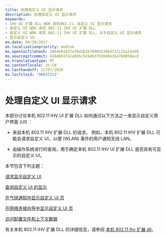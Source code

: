 ```yaml
---
title: 处理自定义 UI 显示请求
description: 处理自定义 UI 显示请求
keywords:
- IHV UI 扩展 DLL WDK 本机802.11，自定义 UI 显示请求
- 自定义 UI WDK 本机 802.11 IHV UI 扩展 DLL
- 自定义 UI WDK 本机 802.11 IHV UI 扩展 DLL，关于自定义 UI 显示请求
- 显示自定义 UI
ms.date: 04/20/2017
ms.localizationpriority: medium
ms.openlocfilehash: 1064e81437e39d1b1b70904339bdf21115a14a99
ms.sourcegitcommit: 418e6617e2a695c9cb4b37b5b60e264760858acd
ms.translationtype: MT
ms.contentlocale: zh-CN
ms.lasthandoff: 12/07/2020
ms.locfileid: "96837211"
---
```

# <a name="handling-requests-for-the-display-of-a-custom-ui"></a>处理自定义 UI 显示请求




 

本部分讨论本机 802.11 IHV UI 扩展 DLL 如何通过以下方法之一来显示自定义用户界面 (UI) ：

-   来自本机 802.11 IHV 扩展 DLL 的请求。 例如，本机 802.11 IHV 扩展 DLL 可能会请求自定义 UI，以便 (WLAN) 事件的用户通知无线 LAN。

-   由操作系统进行的查询，用于确定本机 802.11 IHV UI 扩展 DLL 是否具有可显示的自定义 UI。

本节包含下列主题：

[请求显示自定义 UI](requesting-the-display-of-a-custom-ui.md)

[查询自定义 UI 的显示](querying-for-the-display-of-a-custom-ui.md)

[在气球通知中显示自定义 UI 页](displaying-custom-ui-pages-within-a-balloon-notification.md)

[在网络连接向导中显示自定义 UI 页](displaying-custom-ui-pages-within-the-network-connection-wizard.md)

[访问配置文件和上下文数据](accessing-profile-and-context-data.md)

有关本机 802.11 IHV 扩展 DLL 的详细信息，请参阅 [本机 802.11 Ihv 扩展 dll](native-802-11-ihv-extensions-dll4.md)。

 

 





